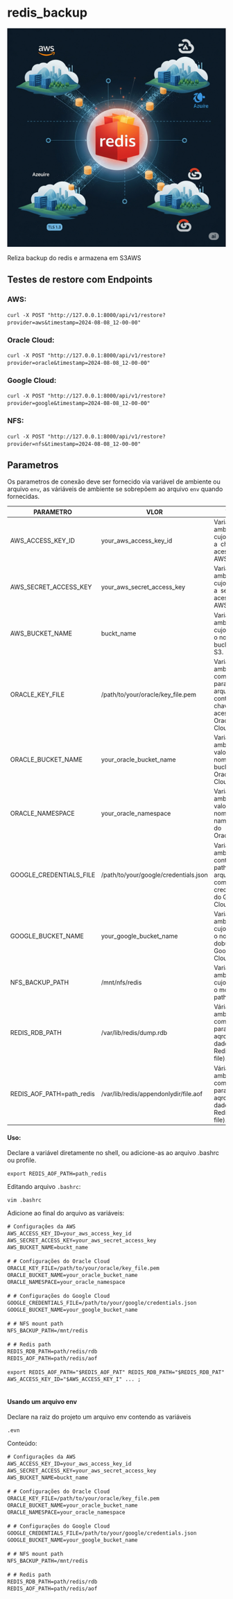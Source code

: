 # redis_backup

![](assets/redis_bkp.png)

Reliza backup do redis e armazena em S3AWS

## Testes de restore com Endpoints

### AWS:

`curl -X POST "http://127.0.0.1:8000/api/v1/restore?provider=aws&timestamp=2024-08-08_12-00-00"`

### Oracle Cloud:

`curl -X POST "http://127.0.0.1:8000/api/v1/restore?provider=oracle&timestamp=2024-08-08_12-00-00"`

### Google Cloud:

`curl -X POST "http://127.0.0.1:8000/api/v1/restore?provider=google&timestamp=2024-08-08_12-00-00"`

### NFS:

`curl -X POST "http://127.0.0.1:8000/api/v1/restore?provider=nfs&timestamp=2024-08-08_12-00-00"`

## Parametros

Os parametros de conexão deve ser fornecido via variável de ambiente ou arquivo `env`, as váriáveis de ambiente se sobrepõem ao arquivo `env` quando fornecidas.

| PARAMETRO                 | VLOR                                  | TIPO                                                                                               |
| ------------------------- | ------------------------------------- | -------------------------------------------------------------------------------------------------- |
| AWS_ACCESS_KEY_ID         | your_aws_access_key_id                | Variável de ambiente cujo valor é a  chave de acesso ao AWS S3.                                |
| AWS_SECRET_ACCESS_KEY     | your_aws_secret_access_key            | Variável de ambiente cujo valor é a  senha de acesso ao AWS S3.                                 |
| AWS_BUCKET_NAME           | buckt_name                            | Variável de ambiente cujo valor é o nome do buckt  AWS S3.                                     |
| ORACLE_KEY_FILE           | /path/to/your/oracle/key_file.pem     | Variável de ambienete com o patah para o arquivo .pem contendo a chave de acesso ao Oracle Cloud. |
| ORACLE_BUCKET_NAME        | your_oracle_bucket_name               | Variável de ambinte cujo valor é o nome do bucket do Oracle Cloud.                               |
| ORACLE_NAMESPACE          | your_oracle_namespace                 | Variável de ambinte cujo valor é o nome do namespace do OracleCloud.                             |
| GOOGLE_CREDENTIALS_FILE   | /path/to/your/google/credentials.json | Variável de ambiente contendo o path para o arquivo Json com as credenciais do Google Cloud.      |
| GOOGLE_BUCKET_NAME        | your_google_bucket_name               | Variável de ambiente cujo valor é o nome dobucket Google Cloud.                                  |
| NFS_BACKUP_PATH           | /mnt/nfs/redis                        | Variável de ambiente cujo valor é o mount path NFS.                                              |
| REDIS_RDB_PATH            | /var/lib/redis/dump.rdb               | Váriáve de ambiente com path para o aqrquivo de dados do Redis (RDB file).                       |
| REDIS_AOF_PATH=path_redis | /var/lib/redis/appendonlydir/file.aof | Váriáve de ambiente com path para o aqrquivo de dados do Redis (AOF file).                       |

#### Uso:

Declare a variável diretamente no shell, ou adicione-as ao arquivo .bashrc ou profile.

```shell
export REDIS_AOF_PATH=path_redis
```

Editando arquivo ``.bashrc``:

```shell
vim .bashrc
```

Adicione ao final do arquivo as variáveis:

```shell
# Configurações da AWS
AWS_ACCESS_KEY_ID=your_aws_access_key_id
AWS_SECRET_ACCESS_KEY=your_aws_secret_access_key
AWS_BUCKET_NAME=buckt_name

# # Configurações do Oracle Cloud
ORACLE_KEY_FILE=/path/to/your/oracle/key_file.pem
ORACLE_BUCKET_NAME=your_oracle_bucket_name
ORACLE_NAMESPACE=your_oracle_namespace

# # Configurações do Google Cloud
GOOGLE_CREDENTIALS_FILE=/path/to/your/google/credentials.json
GOOGLE_BUCKET_NAME=your_google_bucket_name

# # NFS mount path
NFS_BACKUP_PATH=/mnt/redis 

# # Redis path
REDIS_RDB_PATH=path/redis/rdb
REDIS_AOF_PATH=path/redis/aof

export REDIS_AOF_PATH="$REDIS_AOF_PAT" REDIS_RDB_PATH="$REDIS_RDB_PAT" AWS_ACCESS_KEY_ID="$AWS_ACCESS_KEY_I" ... ;


```

#### Usando um arquivo env

Declare na raiz do projeto um arquivo env contendo as variáveis

```shell
.evn
```

Conteúdo:

```shell
# Configurações da AWS
AWS_ACCESS_KEY_ID=your_aws_access_key_id
AWS_SECRET_ACCESS_KEY=your_aws_secret_access_key
AWS_BUCKET_NAME=buckt_name

# # Configurações do Oracle Cloud
ORACLE_KEY_FILE=/path/to/your/oracle/key_file.pem
ORACLE_BUCKET_NAME=your_oracle_bucket_name
ORACLE_NAMESPACE=your_oracle_namespace

# # Configurações do Google Cloud
GOOGLE_CREDENTIALS_FILE=/path/to/your/google/credentials.json
GOOGLE_BUCKET_NAME=your_google_bucket_name

# # NFS mount path
NFS_BACKUP_PATH=/mnt/redis 

# # Redis path
REDIS_RDB_PATH=path/redis/rdb
REDIS_AOF_PATH=path/redis/aof
```
